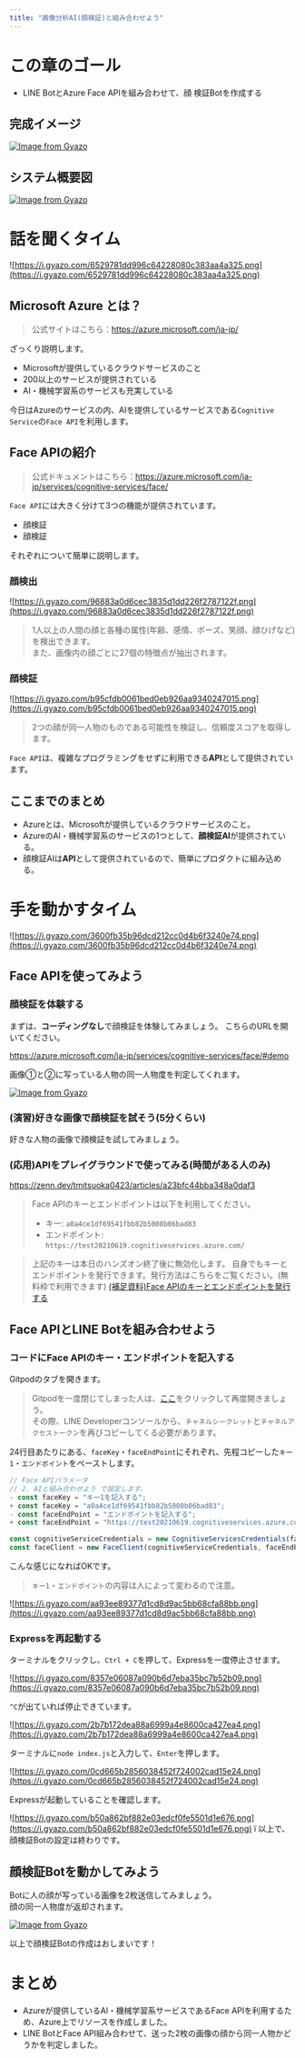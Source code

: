 ```yaml
---
title: "画像分析AI(顔検証)と組み合わせよう"
---
```


# この章のゴール

- LINE BotとAzure Face APIを組み合わせて、顔 検証Botを作成する

## 完成イメージ

[![Image from Gyazo](https://i.gyazo.com/d59567d7e01a7f1ec2b6e134a474bbfe.gif)](https://gyazo.com/d59567d7e01a7f1ec2b6e134a474bbfe)

## システム概要図

[![Image from Gyazo](https://i.gyazo.com/c1c3f0924ddb6a5ec989de33a1fda3ca.png)](https://gyazo.com/c1c3f0924ddb6a5ec989de33a1fda3ca)

# 話を聞くタイム

![https://i.gyazo.com/6529781dd996c64228080c383aa4a325.png](https://i.gyazo.com/6529781dd996c64228080c383aa4a325.png)

## Microsoft Azure とは？

> 公式サイトはこちら：https://azure.microsoft.com/ja-jp/

ざっくり説明します。

- Microsoftが提供しているクラウドサービスのこと
- 200以上のサービスが提供されている
- AI・機械学習系のサービスも充実している

今日はAzureのサービスの内、AIを提供しているサービスである`Cognitive Service`の`Face API`を利用します。

## Face APIの紹介

> 公式ドキュメントはこちら：https://azure.microsoft.com/ja-jp/services/cognitive-services/face/

`Face API`には大きく分けて3つの機能が提供されています。

- 顔検証
- 顔検証

それぞれについて簡単に説明します。

### 顔検出

![https://i.gyazo.com/96883a0d6cec3835d1dd226f2787122f.png](https://i.gyazo.com/96883a0d6cec3835d1dd226f2787122f.png)

> 1人以上の人間の顔と各種の属性(年齢、感情、ポーズ、笑顔、顔ひげなど)を検出できます。  
> また、画像内の顔ごとに27個の特徴点が抽出されます。

### 顔検証

![https://i.gyazo.com/b95cfdb0061bed0eb926aa9340247015.png](https://i.gyazo.com/b95cfdb0061bed0eb926aa9340247015.png)

> 2つの顔が同一人物のものである可能性を検証し、信頼度スコアを取得します。

`Face API`は、複雑なプログラミングをせずに利用できる**API**として提供されています。

## ここまでのまとめ

- Azureとは、Microsoftが提供しているクラウドサービスのこと。
- AzureのAI・機械学習系のサービスの1つとして、**顔検証AI**が提供されている。
- 顔検証AIは**API**として提供されているので、簡単にプロダクトに組み込める。

# 手を動かすタイム

![https://i.gyazo.com/3600fb35b96dcd212cc0d4b6f3240e74.png](https://i.gyazo.com/3600fb35b96dcd212cc0d4b6f3240e74.png)

## Face APIを使ってみよう

### 顔検証を体験する

まずは、**コーディングなし**で顔検証を体験してみましょう。
こちらのURLを開いてください。

https://azure.microsoft.com/ja-jp/services/cognitive-services/face/#demo

画像①と②に写っている人物の同一人物度を判定してくれます。

[![Image from Gyazo](https://i.gyazo.com/dfc8c50da0f9b234815463c5c75bab4d.png)](https://gyazo.com/dfc8c50da0f9b234815463c5c75bab4d)

### (演習)好きな画像で顔検証を試そう(5分くらい)

好きな人物の画像で顔検証を試してみましょう。

### (応用)APIをプレイグラウンドで使ってみる(時間がある人のみ)

https://zenn.dev/tmitsuoka0423/articles/a23bfc44bba348a0daf3

> Face APIのキーとエンドポイントは以下を利用してください。
>
> - キー: `a0a4ce1df69541fbb82b5008b06bad83`
> - エンドポイント: `https://test20210619.cognitiveservices.azure.com/`

> 上記のキーは本日のハンズオン終了後に無効化します。
> 自身でもキーとエンドポイントを発行できます。発行方法はこちらをご覧ください。(無料枠で利用できます)
> [(補足資料)Face APIのキーとエンドポイントを発行する](https://zenn.dev/tmitsuoka0423/books/939110f3e1f533d35095/viewer/03_faceapi_issue_key)

## Face APIとLINE Botを組み合わせよう

### コードにFace APIのキー・エンドポイントを記入する

Gitpodのタブを開きます。

> Gitpodを一度閉じてしまった人は、[ここ](https://gitpod.io/#https://github.com/tmitsuoka0423/line-bot-azure-face-api-face-verification-handson)をクリックして再度開きましょう。  
> その際、LINE Developerコンソールから、`チャネルシークレット`と`チャネルアクセストークン`を再びコピーしてくる必要があります。

24行目あたりにある、`faceKey`・`faceEndPoint`にそれぞれ、先程コピーした`キー1`・`エンドポイント`をペーストします。

```diff:index.js
// Face APIパラメータ
// 2. AIと組み合わせよう で設定します。
- const faceKey = "キー1を記入する";
+ const faceKey = "a0a4ce1df69541fbb82b5008b06bad83";
- const faceEndPoint = "エンドポイントを記入する";
+ const faceEndPoint = "https://test20210619.cognitiveservices.azure.com/";

const cognitiveServiceCredentials = new CognitiveServicesCredentials(faceKey);
const faceClient = new FaceClient(cognitiveServiceCredentials, faceEndPoint);
```

こんな感じになればOKです。

> `キー1`・`エンドポイント`の内容は人によって変わるので注意。

![https://i.gyazo.com/aa93ee89377d1cd8d9ac5bb68cfa88bb.png](https://i.gyazo.com/aa93ee89377d1cd8d9ac5bb68cfa88bb.png)

### Expressを再起動する

ターミナルをクリックし、`Ctrl + C`を押して、Expressを一度停止させます。

![https://i.gyazo.com/8357e06087a090b6d7eba35bc7b52b09.png](https://i.gyazo.com/8357e06087a090b6d7eba35bc7b52b09.png)

`^C`が出ていれば停止できています。

![https://i.gyazo.com/2b7b172dea88a6999a4e8600ca427ea4.png](https://i.gyazo.com/2b7b172dea88a6999a4e8600ca427ea4.png)

ターミナルに`node index.js`と入力して、`Enter`を押します。

![https://i.gyazo.com/0cd665b2856038452f724002cad15e24.png](https://i.gyazo.com/0cd665b2856038452f724002cad15e24.png)

Expressが起動していることを確認します。

![https://i.gyazo.com/b50a862bf882e03edcf0fe5501d1e676.png](https://i.gyazo.com/b50a862bf882e03edcf0fe5501d1e676.png)
ï
以上で、顔検証Botの設定は終わりです。

## 顔検証Botを動かしてみよう

Botに人の顔が写っている画像を2枚送信してみましょう。  
顔の同一人物度が返却されます。

[![Image from Gyazo](https://i.gyazo.com/d59567d7e01a7f1ec2b6e134a474bbfe.gif)](https://gyazo.com/d59567d7e01a7f1ec2b6e134a474bbfe)

以上で顔検証Botの作成はおしまいです！

# まとめ

- Azureが提供しているAI・機械学習系サービスであるFace APIを利用するため、Azure上でリソースを作成しました。
- LINE BotとFace API組み合わせて、送った2枚の画像の顔から同一人物かどうかを判定しました。
